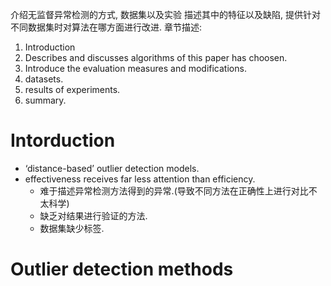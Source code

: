 介绍无监督异常检测的方式, 数据集以及实验
描述其中的特征以及缺陷, 提供针对不同数据集时对算法在哪方面进行改进.
章节描述:
1. Introduction
2. Describes and discusses algorithms of this paper has choosen.
3. Introduce the evaluation measures and modifications.
4. datasets.
5. results of experiments.
6. summary.
# Intorduction
 - ‘distance-based’ outlier detection models.
 - effectiveness receives far less attention than efficiency.
   - 难于描述异常检测方法得到的异常.(导致不同方法在正确性上进行对比不太科学)
   - 缺乏对结果进行验证的方法.
   - 数据集缺少标签.
# Outlier detection methods
